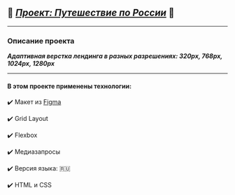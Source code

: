 ## :steam_locomotive: [***Проект: Путешествие по России***](https://andreyrazumov.github.io/russian-travel/index.html "Путешествие по России") :steam_locomotive:
____

### Описание проекта

***Адаптивная верстка лендинга в разных разрешениях: 320px, 768px, 1024px, 1280px***
____
#### В этом проекте применены технологии:

:heavy_check_mark: Макет из [Figma](https://www.figma.com/file/5S2WSbEFL6awjVWJ0NWL8Q/Sprint-3_-Russia-_-desktop-mobile?node-id=28503%3A0)

:heavy_check_mark: Grid Layout

:heavy_check_mark: Flexbox

:heavy_check_mark: Медиазапросы

:heavy_check_mark: Версия языка: :ru:

:heavy_check_mark:  HTML и CSS
